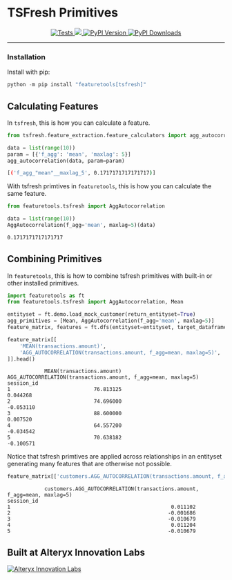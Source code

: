 # TSFresh Primitives

<p align="center">
    <a href="https://github.com/alteryx/featuretools-tsfresh-primitives/actions?query=branch%3Amain+workflow%3ATests" target="_blank">
        <img src="https://github.com/alteryx/featuretools-tsfresh-primitives/workflows/Tests/badge.svg?branch=main" alt="Tests" />
    </a>
    <a href="https://codecov.io/gh/alteryx/featuretools-tsfresh-primitives">
        <img src="https://codecov.io/gh/alteryx/featuretools-tsfresh-primitives/branch/main/graph/badge.svg?token=FtcPOJLpjj"/>
    </a>
    <a href="https://badge.fury.io/py/featuretools-tsfresh-primitives" target="_blank">
        <img src="https://badge.fury.io/py/featuretools-tsfresh-primitives.svg?maxAge=2592000" alt="PyPI Version" />
    </a>
    <a href="https://pepy.tech/project/featuretools-tsfresh-primitives" target="_blank">
        <img src="https://pepy.tech/badge/featuretools-tsfresh-primitives/month" alt="PyPI Downloads" />
    </a>
</p>
<hr>

### Installation

Install with pip:

```python
python -m pip install "featuretools[tsfresh]"
```

## Calculating Features

In `tsfresh`, this is how you can calculate a feature.

```python
from tsfresh.feature_extraction.feature_calculators import agg_autocorrelation

data = list(range(10))
param = [{'f_agg': 'mean', 'maxlag': 5}]
agg_autocorrelation(data, param=param)
```

```bash
[('f_agg_"mean"__maxlag_5', 0.1717171717171717)]
```

With tsfresh primtives in `featuretools`, this is how you can calculate the same feature.
```python
from featuretools.tsfresh import AggAutocorrelation

data = list(range(10))
AggAutocorrelation(f_agg='mean', maxlag=5)(data)
```

```bash
0.1717171717171717
```

## Combining Primitives

In `featuretools`, this is how to combine tsfresh primitives with built-in or other installed primitives.
```python
import featuretools as ft
from featuretools.tsfresh import AggAutocorrelation, Mean

entityset = ft.demo.load_mock_customer(return_entityset=True)
agg_primitives = [Mean, AggAutocorrelation(f_agg='mean', maxlag=5)]
feature_matrix, features = ft.dfs(entityset=entityset, target_dataframe_name='sessions', agg_primitives=agg_primitives)

feature_matrix[[
    'MEAN(transactions.amount)',
    'AGG_AUTOCORRELATION(transactions.amount, f_agg=mean, maxlag=5)',
]].head()
```
```
            MEAN(transactions.amount)  AGG_AUTOCORRELATION(transactions.amount, f_agg=mean, maxlag=5)
session_id
1                           76.813125                                           0.044268
2                           74.696000                                          -0.053110
3                           88.600000                                           0.007520
4                           64.557200                                          -0.034542
5                           70.638182                                          -0.100571
```
Notice that tsfresh primtives are applied across relationships in an entityset generating many features that are otherwise not possible.

```python
feature_matrix[['customers.AGG_AUTOCORRELATION(transactions.amount, f_agg=mean, maxlag=5)']].head()
```
```
            customers.AGG_AUTOCORRELATION(transactions.amount, f_agg=mean, maxlag=5)
session_id
1                                                    0.011102
2                                                   -0.001686
3                                                   -0.010679
4                                                    0.011204
5                                                   -0.010679
```

## Built at Alteryx Innovation Labs

<a href="https://www.alteryx.com/innovation-labs">
    <img src="https://evalml-web-images.s3.amazonaws.com/alteryx_innovation_labs.png" alt="Alteryx Innovation Labs" />
</a>
